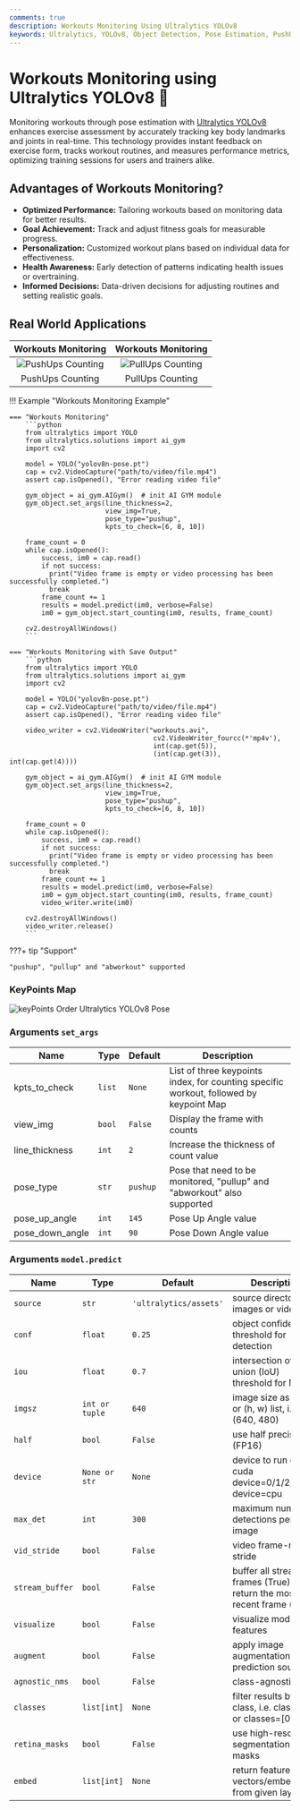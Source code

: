 ```yaml
---
comments: true
description: Workouts Monitoring Using Ultralytics YOLOv8
keywords: Ultralytics, YOLOv8, Object Detection, Pose Estimation, PushUps, PullUps, Ab workouts, Notebook, IPython Kernel, CLI, Python SDK
---
```


# Workouts Monitoring using Ultralytics YOLOv8 🚀

Monitoring workouts through pose estimation with [Ultralytics YOLOv8](https://github.com/ultralytics/ultralytics/) enhances exercise assessment by accurately tracking key body landmarks and joints in real-time. This technology provides instant feedback on exercise form, tracks workout routines, and measures performance metrics, optimizing training sessions for users and trainers alike.

## Advantages of Workouts Monitoring?

- **Optimized Performance:** Tailoring workouts based on monitoring data for better results.
- **Goal Achievement:** Track and adjust fitness goals for measurable progress.
- **Personalization:** Customized workout plans based on individual data for effectiveness.
- **Health Awareness:** Early detection of patterns indicating health issues or overtraining.
- **Informed Decisions:** Data-driven decisions for adjusting routines and setting realistic goals.

## Real World Applications

|                                                  Workouts Monitoring                                                   |                                                  Workouts Monitoring                                                   |
|:----------------------------------------------------------------------------------------------------------------------:|:----------------------------------------------------------------------------------------------------------------------:|
| ![PushUps Counting](https://github.com/RizwanMunawar/ultralytics/assets/62513924/cf016a41-589f-420f-8a8c-2cc8174a16de) | ![PullUps Counting](https://github.com/RizwanMunawar/ultralytics/assets/62513924/cb20f316-fac2-4330-8445-dcf5ffebe329) |
|                                                    PushUps Counting                                                    |                                                    PullUps Counting                                                    |

!!! Example "Workouts Monitoring Example"

````
=== "Workouts Monitoring"
    ```python
    from ultralytics import YOLO
    from ultralytics.solutions import ai_gym
    import cv2

    model = YOLO("yolov8n-pose.pt")
    cap = cv2.VideoCapture("path/to/video/file.mp4")
    assert cap.isOpened(), "Error reading video file"

    gym_object = ai_gym.AIGym()  # init AI GYM module
    gym_object.set_args(line_thickness=2,
                        view_img=True,
                        pose_type="pushup",
                        kpts_to_check=[6, 8, 10])

    frame_count = 0
    while cap.isOpened():
        success, im0 = cap.read()
        if not success:
          print("Video frame is empty or video processing has been successfully completed.")
          break
        frame_count += 1
        results = model.predict(im0, verbose=False)
        im0 = gym_object.start_counting(im0, results, frame_count)

    cv2.destroyAllWindows()
    ```

=== "Workouts Monitoring with Save Output"
    ```python
    from ultralytics import YOLO
    from ultralytics.solutions import ai_gym
    import cv2

    model = YOLO("yolov8n-pose.pt")
    cap = cv2.VideoCapture("path/to/video/file.mp4")
    assert cap.isOpened(), "Error reading video file"

    video_writer = cv2.VideoWriter("workouts.avi",
                                    cv2.VideoWriter_fourcc(*'mp4v'),
                                    int(cap.get(5)),
                                    (int(cap.get(3)), int(cap.get(4))))

    gym_object = ai_gym.AIGym()  # init AI GYM module
    gym_object.set_args(line_thickness=2,
                        view_img=True,
                        pose_type="pushup",
                        kpts_to_check=[6, 8, 10])

    frame_count = 0
    while cap.isOpened():
        success, im0 = cap.read()
        if not success:
          print("Video frame is empty or video processing has been successfully completed.")
          break
        frame_count += 1
        results = model.predict(im0, verbose=False)
        im0 = gym_object.start_counting(im0, results, frame_count)
        video_writer.write(im0)

    cv2.destroyAllWindows()
    video_writer.release()
    ```
````

???+ tip "Support"

```
"pushup", "pullup" and "abworkout" supported
```

### KeyPoints Map

![keyPoints Order Ultralytics YOLOv8 Pose](https://github.com/ultralytics/ultralytics/assets/62513924/f45d8315-b59f-47b7-b9c8-c61af1ce865b)

### Arguments `set_args`

| Name            | Type   | Default  | Description                                                                            |
|-----------------|--------|----------|----------------------------------------------------------------------------------------|
| kpts_to_check   | `list` | `None`   | List of three keypoints index, for counting specific workout, followed by keypoint Map |
| view_img        | `bool` | `False`  | Display the frame with counts                                                          |
| line_thickness  | `int`  | `2`      | Increase the thickness of count value                                                  |
| pose_type       | `str`  | `pushup` | Pose that need to be monitored, "pullup" and "abworkout" also supported                |
| pose_up_angle   | `int`  | `145`    | Pose Up Angle value                                                                    |
| pose_down_angle | `int`  | `90`     | Pose Down Angle value                                                                  |

### Arguments `model.predict`

| Name            | Type           | Default                | Description                                                                |
|-----------------|----------------|------------------------|----------------------------------------------------------------------------|
| `source`        | `str`          | `'ultralytics/assets'` | source directory for images or videos                                      |
| `conf`          | `float`        | `0.25`                 | object confidence threshold for detection                                  |
| `iou`           | `float`        | `0.7`                  | intersection over union (IoU) threshold for NMS                            |
| `imgsz`         | `int or tuple` | `640`                  | image size as scalar or (h, w) list, i.e. (640, 480)                       |
| `half`          | `bool`         | `False`                | use half precision (FP16)                                                  |
| `device`        | `None or str`  | `None`                 | device to run on, i.e. cuda device=0/1/2/3 or device=cpu                   |
| `max_det`       | `int`          | `300`                  | maximum number of detections per image                                     |
| `vid_stride`    | `bool`         | `False`                | video frame-rate stride                                                    |
| `stream_buffer` | `bool`         | `False`                | buffer all streaming frames (True) or return the most recent frame (False) |
| `visualize`     | `bool`         | `False`                | visualize model features                                                   |
| `augment`       | `bool`         | `False`                | apply image augmentation to prediction sources                             |
| `agnostic_nms`  | `bool`         | `False`                | class-agnostic NMS                                                         |
| `classes`       | `list[int]`    | `None`                 | filter results by class, i.e. classes=0, or classes=\[0,2,3\]              |
| `retina_masks`  | `bool`         | `False`                | use high-resolution segmentation masks                                     |
| `embed`         | `list[int]`    | `None`                 | return feature vectors/embeddings from given layers                        |

